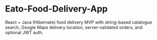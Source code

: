 # Eato-Food-Delivery-App
React + Java (Hibernate) food delivery MVP with string-based catalogue search, Google Maps delivery location, server-validated orders, and optional JWT auth.

